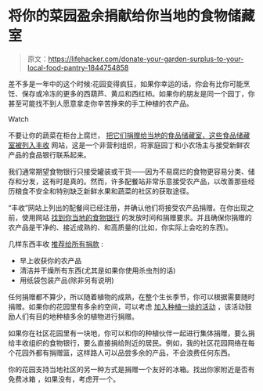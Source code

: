 # 将你的菜园盈余捐献给你当地的食物储藏室

> 原文：<https://lifehacker.com/donate-your-garden-surplus-to-your-local-food-pantry-1844754858>

差不多是一年中的这个时候:花园变得疯狂，如果你幸运的话，你会有比你可能烹饪、保存或冷冻的更多的西葫芦、黄瓜和西红柿。如果你的朋友是同一个园丁，你甚至可能找不到人愿意拿走你辛苦挣来的手工种植的农产品。

Watch

不要让你的蔬菜在柜台上腐烂， [把它们捐赠给当地的食品储藏室，这些食品储藏室被列入丰收](https://ampleharvest.org/donate-food/) 网站，这是一个非营利组织，将家庭园丁和小农场主与接受新鲜农产品的食品银行联系起来。

我们通常期望食物银行只接受罐装或干货——因为不易腐烂的食物更容易分类、储存和分发，这有时是真的。然而，许多配餐站非常乐意接受农产品，以改善那些经历粮食不安全和特别缺乏新鲜水果和蔬菜的社区的获取途径。

“丰收”网站上列出的配餐间已经注册，并确认他们将接受农产品捐赠。在你出现之前，使用网站 [找到你当地的食物银行](https://ampleharvest.org/donate-food/) 的发放时间和捐赠要求。并且确保你捐赠的农产品是干净的、接近成熟的、和高质量的(比如，你实际上会吃的东西)。

几样东西丰收 [推荐给所有捐款](https://ampleharvest.org/faq-backyard-gardener/) :

*   早上收获你的农产品
*   清洁并干燥所有东西(尤其是如果你使用杀虫剂的话)
*   用纸袋包装产品(除非另有说明)

任何捐赠都不算少，所以随着植物的成熟，在整个生长季节，你可以根据需要随时捐赠。如果你的花园里有多余的空间，可以考虑 [加入种植一排的活动](https://gardencomm.org/PAR) ，该活动鼓励人们有目的地种植多余的植物进行捐赠。

如果你在社区花园里有一块地，你可以和你的种植伙伴一起进行集体捐赠，要么捐给丰收组织的食物银行，要么直接捐给附近的居民。例如，我的社区花园网络在每个花园外都有捐赠篮，这样路人可以品尝多余的产品，不会浪费任何东西。

你的花园支持当地社区的另一种方式是捐赠一个友好的冰箱。找出你家附近是否有免费冰箱 ，如果没有，考虑开一个。
